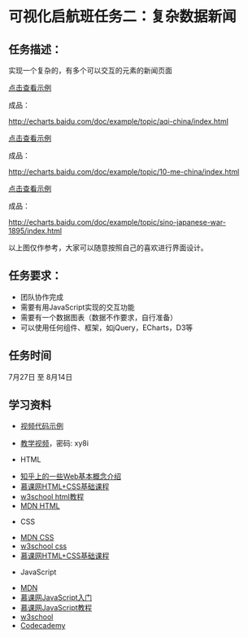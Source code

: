 # 可视化启航班任务二：复杂数据新闻

## 任务描述：

实现一个复杂的，有多个可以交互的元素的新闻页面

[点击查看示例](http://echarts.baidu.com/doc/example/topic/aqi-china/index.html)

成品：

http://echarts.baidu.com/doc/example/topic/aqi-china/index.html

[点击查看示例](http://echarts.baidu.com/doc/example/topic/10-me-china/index.html)

成品：

http://echarts.baidu.com/doc/example/topic/10-me-china/index.html

[点击查看示例](http://echarts.baidu.com/doc/example/topic/sino-japanese-war-1895/index.html)

成品：


http://echarts.baidu.com/doc/example/topic/sino-japanese-war-1895/index.html

以上图仅作参考，大家可以随意按照自己的喜欢进行界面设计。

## 任务要求：

* 团队协作完成
* 需要有用JavaScript实现的交互功能
* 需要有一个数据图表（数据不作要求，自行准备）
* 可以使用任何组件、框架，如jQuery，ECharts，D3等

## 任务时间

7月27日 至 8月14日

## 学习资料

* [视频代码示例](http://codepen.io/anon/pen/waxyKe)
* [教学视频](http://pan.baidu.com/s/1gdGUIHX)，密码: xy8i

* HTML

- [知乎上的一些Web基本概念介绍](http://www.zhihu.com/question/22689579)
- [慕课网HTML+CSS基础课程](http://www.imooc.com/learn/9)
- [w3school html教程](http://w3school.com.cn/html/index.asp)
- [MDN HTML](https://developer.mozilla.org/zh-CN/docs/Web/HTML/Introduction)

* CSS

- [MDN CSS](https://developer.mozilla.org/zh-CN/docs/Web/Guide/CSS/Getting_started)
- [w3school css](http://w3school.com.cn/css/index.asp)
- [慕课网HTML+CSS基础课程](http://www.imooc.com/learn/9)

* JavaScript

- [MDN](https://developer.mozilla.org/zh-CN/docs/Web/JavaScript)
- [慕课网JavaScript入门](http://www.imooc.com/learn/36)
- [慕课网JavaScript教程](http://www.imooc.com/learn/10)
- [w3school](http://www.w3school.com.cn/js/)
- [Codecademy](http://www.codecademy.com/tracks/javascript)
